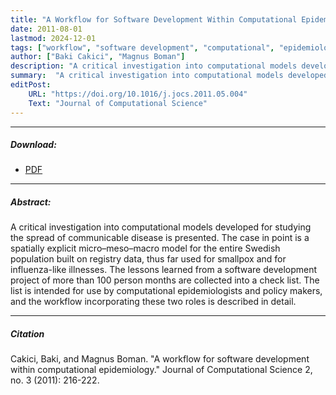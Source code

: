 ```yaml
---
title: "A Workflow for Software Development Within Computational Epidemiology"
date: 2011-08-01
lastmod: 2024-12-01
tags: ["workflow", "software development", "computational", "epidemiology"]
author: ["Baki Cakici", "Magnus Boman"]
description: "A critical investigation into computational models developed for studying the spread of communicable disease is presented."
summary:  "A critical investigation into computational models developed for studying the spread of communicable disease is presented."
editPost:
    URL: "https://doi.org/10.1016/j.jocs.2011.05.004"
    Text: "Journal of Computational Science"
---
```

---
##### Download:
- [PDF](workflow2011.pdf)

---
##### Abstract:
A critical investigation into computational models developed for studying the spread of communicable disease is presented. The case in point is a spatially explicit micro–meso–macro model for the entire Swedish population built on registry data, thus far used for smallpox and for influenza-like illnesses. The lessons learned from a software development project of more than 100 person months are collected into a check list. The list is intended for use by computational epidemiologists and policy makers, and the workflow incorporating these two roles is described in detail.

---
##### Citation
Cakici, Baki, and Magnus Boman. "A workflow for software development within computational epidemiology." Journal of Computational Science 2, no. 3 (2011): 216-222.